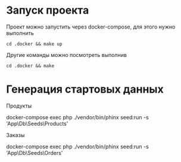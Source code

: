 # Запуск проекта

Проект можно запустить через docker-compose, для этого нужно выполнить

`cd .docker && make up`

Другие команды можно посмотреть выполнив

`cd .docker && make`

# Генерация стартовых данных

Продукты

docker-compose exec php ./vendor/bin/phinx seed:run -s 'App\Db\Seeds\Products'

Заказы

docker-compose exec php ./vendor/bin/phinx seed:run -s 'App\Db\Seeds\Orders'
